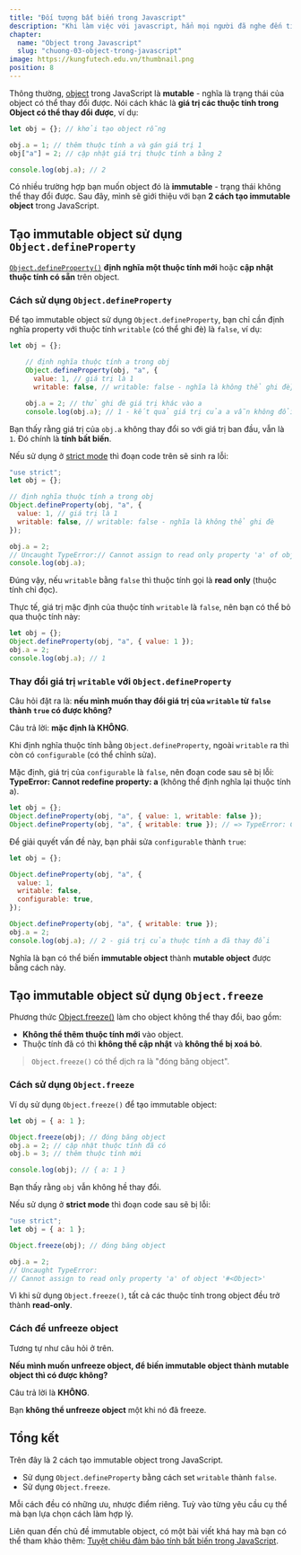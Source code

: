```yaml
---
title: "Đối tượng bất biến trong Javascript"
description: "Khi làm việc với javascript, hẳn mọi người đã nghe đến tính bất biến của dữ liệu (immutability). Đặc tính này, nói một cách đơn giản, là khả năng giá trị của dữ liệu không bị thay đổi sau khi đã được khai báo."
chapter:
  name: "Object trong Javascript"
  slug: "chuong-03-object-trong-javascript"
image: https://kungfutech.edu.vn/thumbnail.png
position: 8
---
```


Thông thường, [object](/bai-viet/javascript/object-la-gi-object-trong-javascript/) trong JavaScript là **mutable** - nghĩa là trạng thái của object có thể thay đổi được. Nói cách khác là **giá trị các thuộc tính trong Object có thể thay đổi được**, ví dụ:

```js
let obj = {}; // khởi tạo object rỗng

obj.a = 1; // thêm thuộc tính a và gán giá trị 1
obj["a"] = 2; // cập nhật giá trị thuộc tính a bằng 2

console.log(obj.a); // 2
```

Có nhiều trường hợp bạn muốn object đó là **immutable** - trạng thái không thể thay đổi được. Sau đây, mình sẽ giới thiệu với bạn **2 cách tạo immutable object** trong JavaScript.

## Tạo immutable object sử dụng `Object.defineProperty`

[`Object.defineProperty()`](https://developer.mozilla.org/en-US/docs/Web/JavaScript/Reference/Global_Objects/Object/defineProperty) **định nghĩa một thuộc tính mới** hoặc **cập nhật thuộc tính có sẵn** trên object.

### Cách sử dụng `Object.defineProperty`

Để tạo immutable object sử dụng `Object.defineProperty`, bạn chỉ cần định nghĩa property với thuộc tính `writable` (có thể ghi đè) là `false`, ví dụ:

```js
let obj = {};

    // định nghĩa thuộc tính a trong obj
    Object.defineProperty(obj, "a", {
      value: 1, // giá trị là 1
      writable: false, // writable: false - nghĩa là không thể ghi đè});

    obj.a = 2; // thử ghi đè giá trị khác vào a
    console.log(obj.a); // 1 - kết quả giá trị của a vẫn không đổi
```

Bạn thấy rằng giá trị của `obj.a` không thay đổi so với giá trị ban đầu, vẫn là `1`. Đó chính là **tính bất biến**.

Nếu sử dụng ở [strict mode](/bai-viet/javascript/strict-mode-trong-javascript/) thì đoạn code trên sẽ sinh ra lỗi:

```js
"use strict";
let obj = {};

// định nghĩa thuộc tính a trong obj
Object.defineProperty(obj, "a", {
  value: 1, // giá trị là 1
  writable: false, // writable: false - nghĩa là không thể ghi đè
});

obj.a = 2;
// Uncaught TypeError:// Cannot assign to read only property 'a' of object '#<Object>'
console.log(obj.a);
```

Đúng vậy, nếu `writable` bằng `false` thì thuộc tính gọi là **read only** (thuộc tính chỉ đọc).

Thực tế, giá trị mặc định của thuộc tính `writable` là `false`, nên bạn có thể bỏ qua thuộc tính này:

```js
let obj = {};
Object.defineProperty(obj, "a", { value: 1 });
obj.a = 2;
console.log(obj.a); // 1
```

### Thay đổi giá trị `writable` với `Object.defineProperty`

Câu hỏi đặt ra là: **nếu mình muốn thay đổi giá trị của `writable` từ `false` thành `true` có được không?**

Câu trả lời: **mặc định là KHÔNG**.

Khi định nghĩa thuộc tính bằng `Object.defineProperty`, ngoài `writable` ra thì còn có `configurable` (có thể chỉnh sửa).

Mặc định, giá trị của `configurable` là `false`, nên đoạn code sau sẽ bị lỗi: **TypeError: Cannot redefine property: a** (không thể định nghĩa lại thuộc tính a).

```js
let obj = {};
Object.defineProperty(obj, "a", { value: 1, writable: false });
Object.defineProperty(obj, "a", { writable: true }); // => TypeError: Cannot redefine property: a
```

Để giải quyết vấn đề này, bạn phải sửa `configurable` thành `true`:

```js
let obj = {};

Object.defineProperty(obj, "a", {
  value: 1,
  writable: false,
  configurable: true,
});

Object.defineProperty(obj, "a", { writable: true });
obj.a = 2;
console.log(obj.a); // 2 - giá trị của thuộc tính a đã thay đổi
```

Nghĩa là bạn có thể biến **immutable object** thành **mutable object** được bằng cách này.

## Tạo immutable object sử dụng `Object.freeze`

Phương thức [Object.freeze()](https://developer.mozilla.org/en-US/docs/Web/JavaScript/Reference/Global_Objects/Object/freeze) làm cho object không thể thay đổi, bao gồm:

- **Không thể thêm thuộc tính mới** vào object.
- Thuộc tính đã có thì **không thể cập nhật** và **không thể bị xoá bỏ**.

> `Object.freeze()` có thể dịch ra là "đóng băng object".

### Cách sử dụng `Object.freeze`

Ví dụ sử dụng `Object.freeze()` để tạo immutable object:

```js
let obj = { a: 1 };

Object.freeze(obj); // đóng băng object
obj.a = 2; // cập nhật thuộc tính đã có
obj.b = 3; // thêm thuộc tính mới

console.log(obj); // { a: 1 }
```

Bạn thấy rằng `obj` vẫn không hề thay đổi.

Nếu sử dụng ở **strict mode** thì đoạn code sau sẽ bị lỗi:

```js
"use strict";
let obj = { a: 1 };

Object.freeze(obj); // đóng băng object

obj.a = 2;
// Uncaught TypeError:
// Cannot assign to read only property 'a' of object '#<Object>'
```

Vì khi sử dụng `Object.freeze()`, tất cả các thuộc tính trong object đều trở thành **read-only**.

### Cách để unfreeze object

Tương tự như câu hỏi ở trên.

**Nếu mình muốn unfreeze object, để biến immutable object thành mutable object thì có được không?**

Câu trả lời là **KHÔNG**.

Bạn **không thể unfreeze object** một khi nó đã freeze.

## Tổng kết

Trên đây là 2 cách tạo immutable object trong JavaScript.

- Sử dụng `Object.defineProperty` bằng cách set `writable` thành `false`.
- Sử dụng `Object.freeze`.

Mỗi cách đều có những ưu, nhược điểm riêng. Tuỳ vào từng yêu cầu cụ thể mà bạn lựa chọn cách làm hợp lý.

Liên quan đến chủ đề immutable object, có một bài viết khá hay mà bạn có thể tham khảo thêm: [Tuyệt chiêu đảm bảo tính bất biến trong JavaScript](https://ehkoo.com/bai-viet/array-object-immutability-javascript).
